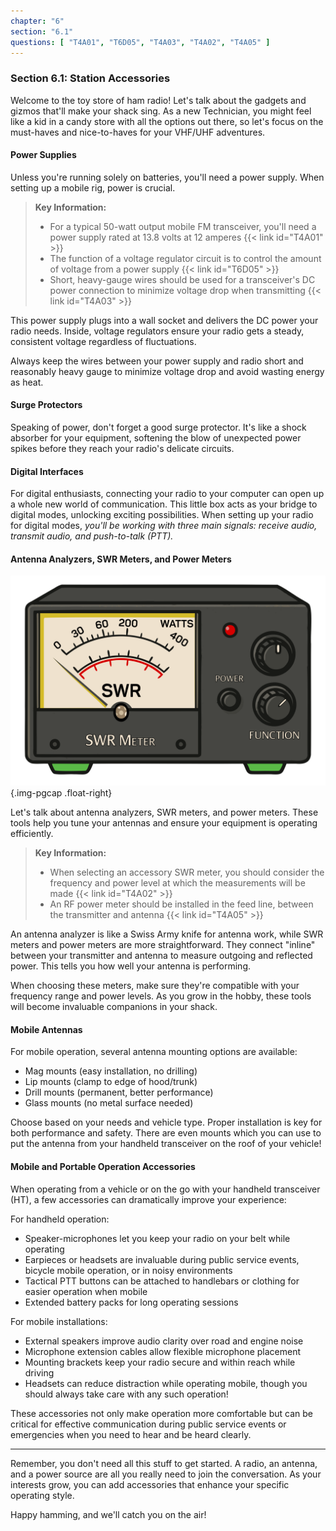 ```yaml
---
chapter: "6"
section: "6.1"
questions: [ "T4A01", "T6D05", "T4A03", "T4A02", "T4A05" ]
---
```


### Section 6.1: Station Accessories

Welcome to the toy store of ham radio! Let's talk about the gadgets and gizmos that'll make your shack sing. As a new Technician, you might feel like a kid in a candy store with all the options out there, so let's focus on the must-haves and nice-to-haves for your VHF/UHF adventures.

#### Power Supplies

Unless you're running solely on batteries, you'll need a power supply. When setting up a mobile rig, power is crucial. 

> **Key Information:**
> - For a typical 50-watt output mobile FM transceiver, you'll need a power supply rated at 13.8 volts at 12 amperes {{< link id="T4A01" >}}
> - The function of a voltage regulator circuit is to control the amount of voltage from a power supply {{< link id="T6D05" >}}
> - Short, heavy-gauge wires should be used for a transceiver's DC power connection to minimize voltage drop when transmitting {{< link id="T4A03" >}}

This power supply plugs into a wall socket and delivers the DC power your radio needs. Inside, voltage regulators ensure your radio gets a steady, consistent voltage regardless of fluctuations.

Always keep the wires between your power supply and radio short and reasonably heavy gauge to minimize voltage drop and avoid wasting energy as heat.

#### Surge Protectors

Speaking of power, don't forget a good surge protector. It's like a shock absorber for your equipment, softening the blow of unexpected power spikes before they reach your radio's delicate circuits.

#### Digital Interfaces  

For digital enthusiasts, connecting your radio to your computer can open up a whole new world of communication. This little box acts as your bridge to digital modes, unlocking exciting possibilities. When setting up your radio for digital modes, *you'll be working with three main signals: receive audio, transmit audio, and push-to-talk (PTT).*  

#### Antenna Analyzers, SWR Meters, and Power Meters

![Illustration of a SWR meter](../../../images/illus/swrmeter.svg)
{.img-pgcap .float-right}

Let's talk about antenna analyzers, SWR meters, and power meters. These tools help you tune your antennas and ensure your equipment is operating efficiently.

> **Key Information:**
> - When selecting an accessory SWR meter, you should consider the frequency and power level at which the measurements will be made {{< link id="T4A02" >}}
> - An RF power meter should be installed in the feed line, between the transmitter and antenna {{< link id="T4A05" >}}

An antenna analyzer is like a Swiss Army knife for antenna work, while SWR meters and power meters are more straightforward. They connect "inline" between your transmitter and antenna to measure outgoing and reflected power. This tells you how well your antenna is performing.

When choosing these meters, make sure they're compatible with your frequency range and power levels. As you grow in the hobby, these tools will become invaluable companions in your shack.

#### Mobile Antennas

For mobile operation, several antenna mounting options are available:
- Mag mounts (easy installation, no drilling)
- Lip mounts (clamp to edge of hood/trunk)
- Drill mounts (permanent, better performance)
- Glass mounts (no metal surface needed)

Choose based on your needs and vehicle type. Proper installation is key for both performance and safety. There are even mounts which you can use to put the antenna from your handheld transceiver on the roof of your vehicle!

#### Mobile and Portable Operation Accessories

When operating from a vehicle or on the go with your handheld transceiver (HT), a few accessories can dramatically improve your experience:

For handheld operation:
- Speaker-microphones let you keep your radio on your belt while operating
- Earpieces or headsets are invaluable during public service events, bicycle mobile operation, or in noisy environments
- Tactical PTT buttons can be attached to handlebars or clothing for easier operation when mobile
- Extended battery packs for long operating sessions

For mobile installations:
- External speakers improve audio clarity over road and engine noise
- Microphone extension cables allow flexible microphone placement
- Mounting brackets keep your radio secure and within reach while driving
- Headsets can reduce distraction while operating mobile, though you should always take care with any such operation!

These accessories not only make operation more comfortable but can be critical for effective communication during public service events or emergencies when you need to hear and be heard clearly.

---

Remember, you don't need all this stuff to get started. A radio, an antenna, and a power source are all you really need to join the conversation. As your interests grow, you can add accessories that enhance your specific operating style.

Happy hamming, and we'll catch you on the air!

